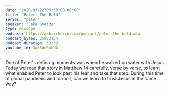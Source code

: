 ```yaml
---
date: "2020-03-22T09:30:00-08:00"
title: "Peter: The Bold"
series: "peter"
speaker: "Jake Goetze"
type: message
podcast: https://arborchurch.com/podcast/peter-the-bold.m4a
podcast_bytes: 25083154
podcast_duration: 33:39
youtube_id: 3wx8deEuKdA
---
```


One of Peter's defining moments was when he walked on water with Jesus.  Today we read that story in Matthew 14 carefully, verse by verse, to learn what enabled Peter to look past his fear and take that step. During this time of global pandemic and turmoil, can we learn to trust Jesus in the same way?

